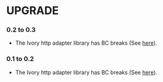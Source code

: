 # UPGRADE

### 0.2 to 0.3

 * The Ivory http adapter library has BC breaks (See [here](https://github.com/egeloen/ivory-http-adapter/blob/master/UPGRADE.md#02-to-03)).

### 0.1 to 0.2

 * The Ivory http adapter library has BC breaks (See [here](https://github.com/egeloen/ivory-http-adapter/blob/master/UPGRADE.md#01-to-02)).
